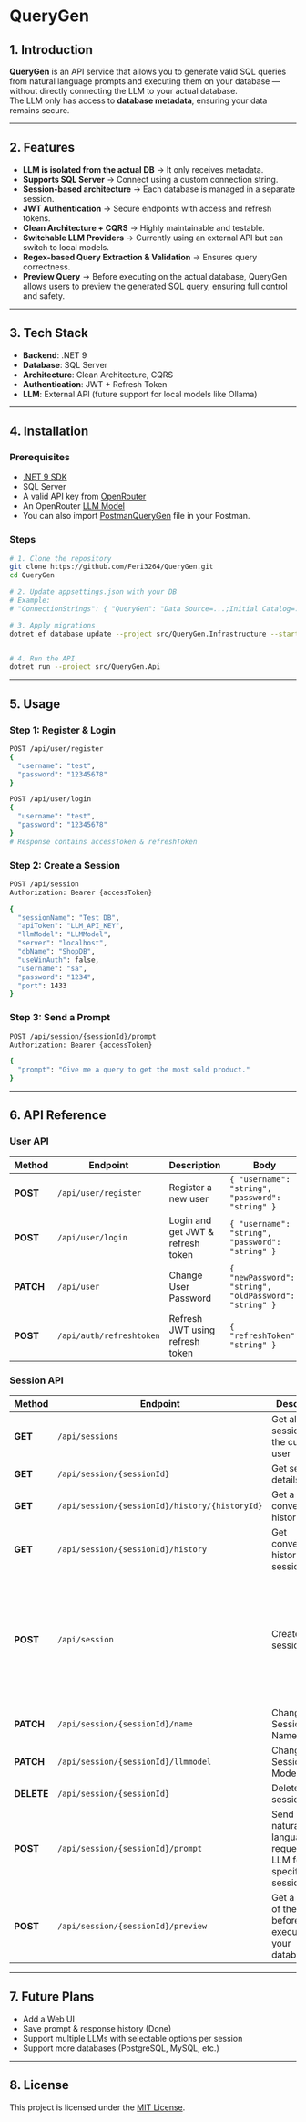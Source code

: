 
# QueryGen

## 1. Introduction
**QueryGen** is an API service that allows you to generate valid SQL queries from natural language prompts and executing them on your database — without directly connecting the LLM to your actual database.  
The LLM only has access to **database metadata**, ensuring your data remains secure.

---

## 2. Features
- **LLM is isolated from the actual DB** → It only receives metadata.
- **Supports SQL Server** → Connect using a custom connection string.
- **Session-based architecture** → Each database is managed in a separate session.
- **JWT Authentication** → Secure endpoints with access and refresh tokens.
- **Clean Architecture + CQRS** → Highly maintainable and testable.
- **Switchable LLM Providers** → Currently using an external API but can switch to local models.
- **Regex-based Query Extraction & Validation** → Ensures query correctness.
- **Preview Query** → Before executing on the actual database, QueryGen allows users to preview the generated SQL query, ensuring full control and safety.

---

## 3. Tech Stack
- **Backend**: .NET 9
- **Database**: SQL Server
- **Architecture**: Clean Architecture, CQRS
- **Authentication**: JWT + Refresh Token
- **LLM**: External API (future support for local models like Ollama)

---

## 4. Installation

### Prerequisites
- [.NET 9 SDK](https://dotnet.microsoft.com/download)
- SQL Server
- A valid API key from [OpenRouter](https://openrouter.ai/docs/api-reference/authentication)
- An OpenRouter [LLM Model](https://openrouter.ai/models)
- You can also import [PostmanQueryGen](PostmanQueryGen) file in your Postman.

### Steps
```bash
# 1. Clone the repository
git clone https://github.com/Feri3264/QueryGen.git
cd QueryGen

# 2. Update appsettings.json with your DB
# Example:
# "ConnectionStrings": { "QueryGen": "Data Source=...;Initial Catalog=...;User Id=...;Password=..." }

# 3. Apply migrations
dotnet ef database update --project src/QueryGen.Infrastructure --startup-project src/QueryGen.Api


# 4. Run the API
dotnet run --project src/QueryGen.Api
```
---

## 5. Usage

### Step 1: Register & Login
```bash
POST /api/user/register
{
  "username": "test",
  "password": "12345678"
}

POST /api/user/login
{
  "username": "test",
  "password": "12345678"
}
# Response contains accessToken & refreshToken
```

### Step 2: Create a Session
```bash
POST /api/session
Authorization: Bearer {accessToken}

{
  "sessionName": "Test DB",
  "apiToken": "LLM_API_KEY",
  "llmModel": "LLMModel",
  "server": "localhost",
  "dbName": "ShopDB",
  "useWinAuth": false,
  "username": "sa",
  "password": "1234",
  "port": 1433
}
```

### Step 3: Send a Prompt
```bash
POST /api/session/{sessionId}/prompt
Authorization: Bearer {accessToken}

{
  "prompt": "Give me a query to get the most sold product."
}
```

---

## 6. API Reference

### User API
| Method | Endpoint | Description | Body |
|--------|----------|-------------|------|
| **POST** | `/api/user/register` | Register a new user | `{ "username": "string", "password": "string" }` |
| **POST** | `/api/user/login` | Login and get JWT & refresh token | `{ "username": "string", "password": "string" }` |
| **PATCH** | `/api/user` | Change User Password | `{ "newPassword": "string", "oldPassword": "string" }` |
| **POST** | `/api/auth/refreshtoken` | Refresh JWT using refresh token | `{ "refreshToken": "string" }` |

### Session API
| Method | Endpoint | Description | Body |
|--------|----------|-------------|------|
| **GET** | `/api/sessions` | Get all sessions for the current user | - |
| **GET** | `/api/session/{sessionId}` | Get session details | - |
| **GET** | `/api/session/{sessionId}/history/{historyId}` | Get a conversation history details | - |
| **GET** | `/api/session/{sessionId}/history` | Get conversations history for a session | - |
| **POST** | `/api/session` | Create a new session | `{ "sessionName": "...", "apiToken": "...","llmModel": "...", "server": "...", "dbName": "...", "useWinAuth": true/false, "username": "...", "password": "...", "port": number }` |
| **PATCH** | `/api/session/{sessionId}/name` | Change Session Name | `{ "name": "..." }` |
| **PATCH** | `/api/session/{sessionId}/llmmodel` | Change Session LLM Model | `{ "model": "..." }` |
| **DELETE** | `/api/session/{sessionId}` | Delete a session | - |
| **POST** | `/api/session/{sessionId}/prompt` | Send a natural language request to the LLM for a specific session | `{ "prompt": "string" }` |
| **POST** | `/api/session/{sessionId}/preview` | Get a preview of the query before executing on your database | `{ "prompt": "string" }` |

---

## 7. Future Plans
- Add a Web UI
- Save prompt & response history (Done)
- Support multiple LLMs with selectable options per session
- Support more databases (PostgreSQL, MySQL, etc.)

---

## 8. License
This project is licensed under the [MIT License](LICENSE).

